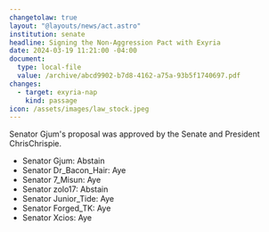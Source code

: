 ```yaml
---
changetolaw: true
layout: "@layouts/news/act.astro"
institution: senate
headline: Signing the Non-Aggression Pact with Exyria
date: 2024-03-19 11:21:00 -04:00
document:
  type: local-file
  value: /archive/abcd9902-b7d8-4162-a75a-93b5f1740697.pdf
changes:
  - target: exyria-nap
    kind: passage
icon: /assets/images/law_stock.jpeg
---
```

Senator Gjum's proposal was approved by the Senate and President ChrisChrispie.<!--more-->

* Senator Gjum: Abstain
* Senator Dr_Bacon_Hair: Aye
* Senator 7_Misun: Aye
* Senator zolo17: Abstain
* Senator Junior_Tide: Aye
* Senator Forged_TK: Aye
* Senator Xcios: Aye